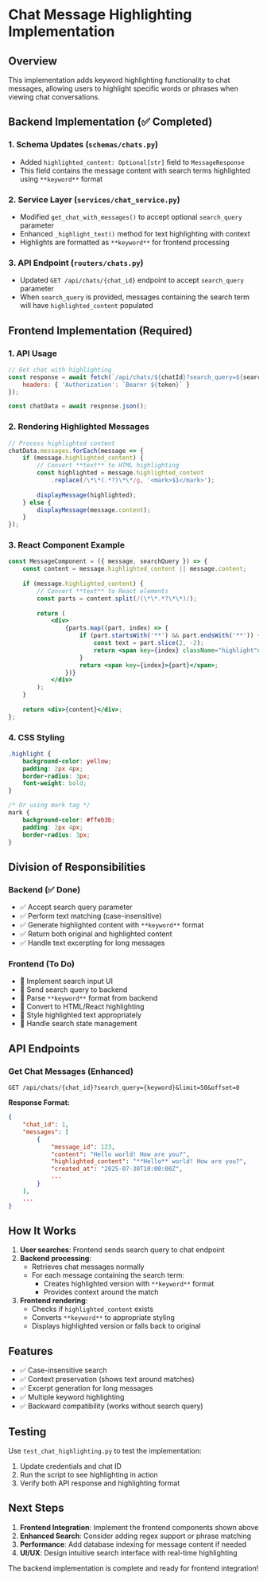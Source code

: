 # Chat Message Highlighting Implementation

## Overview
This implementation adds keyword highlighting functionality to chat messages, allowing users to highlight specific words or phrases when viewing chat conversations.

## Backend Implementation (✅ Completed)

### 1. Schema Updates (`schemas/chats.py`)
- Added `highlighted_content: Optional[str]` field to `MessageResponse`
- This field contains the message content with search terms highlighted using `**keyword**` format

### 2. Service Layer (`services/chat_service.py`)
- Modified `get_chat_with_messages()` to accept optional `search_query` parameter
- Enhanced `_highlight_text()` method for text highlighting with context
- Highlights are formatted as `**keyword**` for frontend processing

### 3. API Endpoint (`routers/chats.py`)
- Updated `GET /api/chats/{chat_id}` endpoint to accept `search_query` parameter
- When `search_query` is provided, messages containing the search term will have `highlighted_content` populated

## Frontend Implementation (Required)

### 1. API Usage
```javascript
// Get chat with highlighting
const response = await fetch(`/api/chats/${chatId}?search_query=${searchTerm}`, {
    headers: { 'Authorization': `Bearer ${token}` }
});

const chatData = await response.json();
```

### 2. Rendering Highlighted Messages
```javascript
// Process highlighted content
chatData.messages.forEach(message => {
    if (message.highlighted_content) {
        // Convert **text** to HTML highlighting
        const highlighted = message.highlighted_content
            .replace(/\*\*(.*?)\*\*/g, '<mark>$1</mark>');
        
        displayMessage(highlighted);
    } else {
        displayMessage(message.content);
    }
});
```

### 3. React Component Example
```jsx
const MessageComponent = ({ message, searchQuery }) => {
    const content = message.highlighted_content || message.content;
    
    if (message.highlighted_content) {
        // Convert **text** to React elements
        const parts = content.split(/(\*\*.*?\*\*)/);
        
        return (
            <div>
                {parts.map((part, index) => {
                    if (part.startsWith('**') && part.endsWith('**')) {
                        const text = part.slice(2, -2);
                        return <span key={index} className="highlight">{text}</span>;
                    }
                    return <span key={index}>{part}</span>;
                })}
            </div>
        );
    }
    
    return <div>{content}</div>;
};
```

### 4. CSS Styling
```css
.highlight {
    background-color: yellow;
    padding: 2px 4px;
    border-radius: 3px;
    font-weight: bold;
}

/* Or using mark tag */
mark {
    background-color: #ffeb3b;
    padding: 2px 4px;
    border-radius: 3px;
}
```

## Division of Responsibilities

### Backend (✅ Done)
- ✅ Accept search query parameter
- ✅ Perform text matching (case-insensitive)
- ✅ Generate highlighted content with `**keyword**` format
- ✅ Return both original and highlighted content
- ✅ Handle text excerpting for long messages

### Frontend (To Do)
- 🔲 Implement search input UI
- 🔲 Send search query to backend
- 🔲 Parse `**keyword**` format from backend
- 🔲 Convert to HTML/React highlighting
- 🔲 Style highlighted text appropriately
- 🔲 Handle search state management

## API Endpoints

### Get Chat Messages (Enhanced)
```http
GET /api/chats/{chat_id}?search_query={keyword}&limit=50&offset=0
```

**Response Format:**
```json
{
    "chat_id": 1,
    "messages": [
        {
            "message_id": 123,
            "content": "Hello world! How are you?",
            "highlighted_content": "**Hello** world! How are you?",
            "created_at": "2025-07-30T10:00:00Z",
            ...
        }
    ],
    ...
}
```

## How It Works

1. **User searches**: Frontend sends search query to chat endpoint
2. **Backend processing**: 
   - Retrieves chat messages normally
   - For each message containing the search term:
     - Creates highlighted version with `**keyword**` format
     - Provides context around the match
3. **Frontend rendering**:
   - Checks if `highlighted_content` exists
   - Converts `**keyword**` to appropriate styling
   - Displays highlighted version or falls back to original

## Features

- ✅ Case-insensitive search
- ✅ Context preservation (shows text around matches)
- ✅ Excerpt generation for long messages
- ✅ Multiple keyword highlighting
- ✅ Backward compatibility (works without search query)

## Testing

Use `test_chat_highlighting.py` to test the implementation:
1. Update credentials and chat ID
2. Run the script to see highlighting in action
3. Verify both API response and highlighting format

## Next Steps

1. **Frontend Integration**: Implement the frontend components shown above
2. **Enhanced Search**: Consider adding regex support or phrase matching
3. **Performance**: Add database indexing for message content if needed
4. **UI/UX**: Design intuitive search interface with real-time highlighting

The backend implementation is complete and ready for frontend integration!
